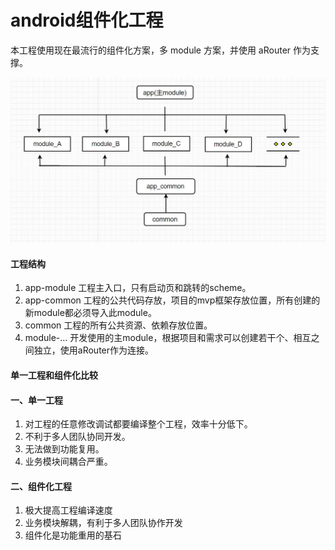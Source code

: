 # android组件化工程

本工程使用现在最流行的组件化方案，多 module 方案，并使用 aRouter 作为支撑。

![image](https://github.com/tangbei/android-arouter/blob/master/20190917184252.jpg)


#### 工程结构
1. app-module 工程主入口，只有启动页和跳转的scheme。
2. app-common 工程的公共代码存放，项目的mvp框架存放位置，所有创建的新module都必须导入此module。
3. common 工程的所有公共资源、依赖存放位置。
4. module-... 开发使用的主module，根据项目和需求可以创建若干个、相互之间独立，使用aRouter作为连接。

#### 单一工程和组件化比较

#### 一、单一工程
1. 对工程的任意修改调试都要编译整个工程，效率十分低下。
2. 不利于多人团队协同开发。
3. 无法做到功能复用。
4. 业务模块间耦合严重。

#### 二、组件化工程
1. 极大提高工程编译速度
2. 业务模块解耦，有利于多人团队协作开发
3. 组件化是功能重用的基石
